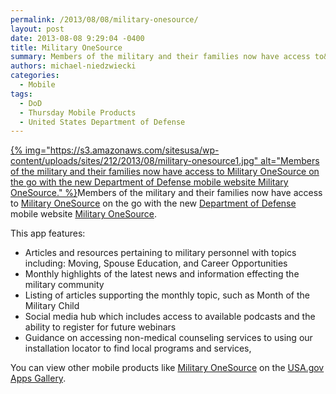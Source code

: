 ```yaml
---
permalink: /2013/08/08/military-onesource/
layout: post
date: 2013-08-08 9:29:04 -0400
title: Military OneSource
summary: Members of the military and their families now have access to&nbsp;Military OneSource on the go with the new Department of Defense&nbsp; mobile website Military OneSource. This app
authors: michael-niedzwiecki
categories:
  - Mobile
tags:
  - DoD
  - Thursday Mobile Products
  - United States Department of Defense
---
```


[{% img="https://s3.amazonaws.com/sitesusa/wp-content/uploads/sites/212/2013/08/military-onesource1.jpg" alt="Members of the military and their families now have access to Military OneSource on the go with the new Department of Defense mobile website Military OneSource." %}](https://s3.amazonaws.com/sitesusa/wp-content/uploads/sites/212/2013/08/military-onesource1.jpg)Members of the military and their families now have access to [Military OneSource](http://apps.usa.gov/military-onesource.shtml) on the go with the new [Department of Defense](http://www.defense.gov/) mobile website [Military OneSource](http://apps.usa.gov/military-onesource.shtml).

This app features:

  * Articles and resources pertaining to military personnel with topics including: Moving, Spouse Education, and Career Opportunities
  * Monthly highlights of the latest news and information effecting the military community
  * Listing of articles supporting the monthly topic, such as Month of the Military Child
  * Social media hub which includes access to available podcasts and the ability to register for future webinars
  * Guidance on accessing non-medical counseling services to using our installation locator to find local programs and services,

You can view other mobile products like [Military OneSource](http://apps.usa.gov/military-onesource.shtml) on the [USA.gov Apps Gallery](http://apps.usa.gov/).